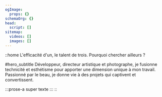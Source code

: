 ```yaml
---
ogImage:
  props: {}
schemaOrg: {}
head:
  script: []
sitemap:
  videos: []
  images: []
---
```


::home
L'efficacité d'un, le talent de trois. Pourquoi chercher ailleurs ?

#hero_subtitle
Développeur, directeur artistique et photographe, je fusionne technicité et esthétisme pour apporter une dimension unique à mon travail. Passionné par le beau, je donne vie à des projets qui captivent et convertissent.

  :::prose-a
  super texte
  :::
::

